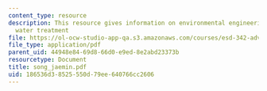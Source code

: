 ```yaml
---
content_type: resource
description: This resource gives information on environmental engineering in drinking
  water treatment
file: https://ol-ocw-studio-app-qa.s3.amazonaws.com/courses/esd-342-advanced-system-architecture-spring-2006/186536d38525550d79ee640766cc2606_song_jaemin.pdf
file_type: application/pdf
parent_uid: 44948e84-69d8-66d0-e9ed-8e2abd23373b
resourcetype: Document
title: song_jaemin.pdf
uid: 186536d3-8525-550d-79ee-640766cc2606
---
```

